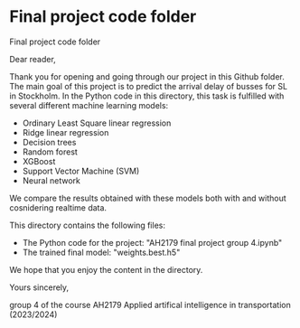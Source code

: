 # Final project code folder
 Final project code folder

Dear reader,

Thank you for opening and going through our project in this Github folder. 
The main goal of this project is to predict the arrival delay of busses for SL in Stockholm.
In the Python code in this directory, this task is fulfilled with several different machine learning models:
- Ordinary Least Square linear regression
- Ridge linear regression
- Decision trees
- Random forest
- XGBoost
- Support Vector Machine (SVM)
- Neural network

We compare the results obtained with these models both with and without cosnidering realtime data.

This directory contains the following files:
- The Python code for the project: "AH2179 final project group 4.ipynb"
- The trained final model: "weights.best.h5"

We hope that you enjoy the content in the directory.

Yours sincerely,

group 4 of the course AH2179 Applied artifical intelligence in transportation (2023/2024)
